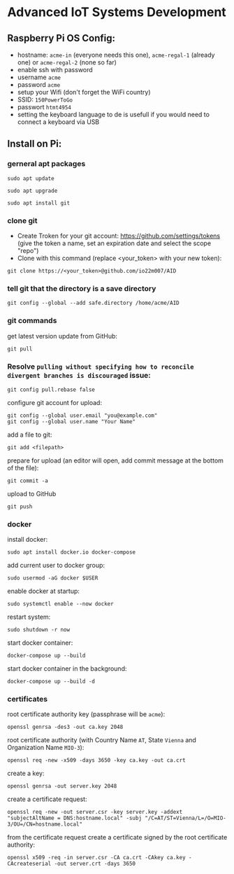 # Advanced IoT Systems Development
## Raspberry Pi OS Config:
- hostname: `acme-in` (everyone needs this one), `acme-regal-1` (already one) or `acme-regal-2` (none so far)
- enable ssh with password
- username `acme`
- password `acme`
- setup your Wifi (don't forget the WiFi country)
- SSID: `150PowerToGo`
- passwort `htmt4954`
- setting the keyboard language to de is usefull if you would need to connect a keyboard via USB

## Install on Pi:
### gerneral apt packages
```
sudo apt update
```
```
sudo apt upgrade
```
```
sudo apt install git
```
### clone git
- Create Troken for your git account: https://github.com/settings/tokens (give the token a name, set an expiration date and select the scope "repo")
- Clone with this command (replace <your_token> with your new token):
```
git clone https://<your_token>@github.com/io22m007/AID
```
### tell git that the directory is a save directory
```
git config --global --add safe.directory /home/acme/AID
```
### git commands
get latest version update from GitHub:
```
git pull
```
### Resolve `pulling without specifying how to reconcile divergent branches is discouraged` issue:
```
git config pull.rebase false
```
configure git account for upload:
```
git config --global user.email "you@example.com"
git config --global user.name "Your Name"
```
add a file to git:
```
git add <filepath>
```
prepare for upload (an editor will open, add commit message at the bottom of the file):
```
git commit -a
```
upload to GitHub
```
git push
```
### docker
install docker:
```
sudo apt install docker.io docker-compose
```
add current user to docker group:
```
sudo usermod -aG docker $USER
```
enable docker at startup:
```
sudo systemctl enable --now docker
```
restart system:
```
sudo shutdown -r now
```
start docker container:
```
docker-compose up --build
```
start docker container in the background:
```
docker-compose up --build -d
```
### certificates
root certificate authority key (passphrase will be `acme`):
```
openssl genrsa -des3 -out ca.key 2048
```
root certificate authority (with Country Name `AT`, State `Vienna` and Organization Name `MIO-3`):
```
openssl req -new -x509 -days 3650 -key ca.key -out ca.crt
```
create a key:
```
openssl genrsa -out server.key 2048
```
create a certificate request:
```
openssl req -new -out server.csr -key server.key -addext "subjectAltName = DNS:hostname.local" -subj "/C=AT/ST=Vienna/L=/O=MIO-3/OU=/CN=hostname.local"
```
from the certificate request create a certificate signed by the root certificate authority:
```
openssl x509 -req -in server.csr -CA ca.crt -CAkey ca.key -CAcreateserial -out server.crt -days 3650
```
